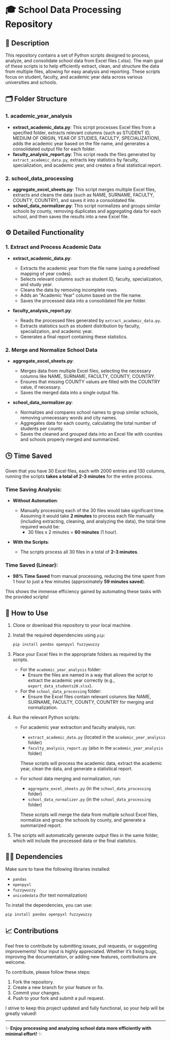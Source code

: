 # 🎓 School Data Processing Repository

## 📜 Description

This repository contains a set of Python scripts designed to process, analyze, and consolidate school data from Excel files (.xlsx). The main goal of these scripts is to help efficiently extract, clean, and structure the data from multiple files, allowing for easy analysis and reporting. These scripts focus on student, faculty, and academic year data across various universities and schools.

## 🗂️ Folder Structure

### 1. **academic_year_analysis**
   - **extract_academic_data.py**: This script processes Excel files from a specified folder, extracts relevant columns (such as STUDENT ID, MEDIUM OF ORIGIN, YEAR OF STUDIES, FACULTY, SPECIALIZATION), adds the academic year based on the file name, and generates a consolidated output file for each folder.
   - **faculty_analysis_report.py**: This script reads the files generated by `extract_academic_data.py`, extracts key statistics by faculty, specialization, and academic year, and creates a final statistical report.

### 2. **school_data_processing**
   - **aggregate_excel_sheets.py**: This script merges multiple Excel files, extracts and cleans the data (such as NAME, SURNAME, FACULTY, COUNTY, COUNTRY), and saves it into a consolidated file.
   - **school_data_normalizer.py**: This script normalizes and groups similar schools by county, removing duplicates and aggregating data for each school, and then saves the results into a new Excel file.

## ⚙️ Detailed Functionality

### 1. **Extract and Process Academic Data**
   - **extract_academic_data.py**:
     - Extracts the academic year from the file name (using a predefined mapping of year codes).
     - Selects relevant columns such as student ID, faculty, specialization, and study year.
     - Cleans the data by removing incomplete rows.
     - Adds an "Academic Year" column based on the file name.
     - Saves the processed data into a consolidated file per folder.

   - **faculty_analysis_report.py**:
     - Reads the processed files generated by `extract_academic_data.py`.
     - Extracts statistics such as student distribution by faculty, specialization, and academic year.
     - Generates a final report containing these statistics.

### 2. **Merge and Normalize School Data**
   - **aggregate_excel_sheets.py**:
     - Merges data from multiple Excel files, selecting the necessary columns like NAME, SURNAME, FACULTY, COUNTY, COUNTRY.
     - Ensures that missing COUNTY values are filled with the COUNTRY value, if necessary.
     - Saves the merged data into a single output file.

   - **school_data_normalizer.py**:
     - Normalizes and compares school names to group similar schools, removing unnecessary words and city names.
     - Aggregates data for each county, calculating the total number of students per county.
     - Saves the cleaned and grouped data into an Excel file with counties and schools properly merged and summarized.

## 🕒 Time Saved

Given that you have 30 Excel files, each with 2000 entries and 130 columns, running the scripts **takes a total of 2-3 minutes** for the entire process.

### **Time Saving Analysis**:

- **Without Automation**:
  - Manually processing each of the 30 files would take significant time. Assuming it would take **2 minutes** to process each file manually (including extracting, cleaning, and analyzing the data), the total time required would be:
    - 30 files x 2 minutes = **60 minutes** (1 hour).

- **With the Scripts**:
  - The scripts process all 30 files in a total of **2-3 minutes**.

### **Time Saved (Linear)**:
- **98% Time Saved** from manual processing, reducing the time spent from 1 hour to just a few minutes (approximately **59 minutes saved**).

This shows the immense efficiency gained by automating these tasks with the provided scripts!

## 📂 How to Use

1. Clone or download this repository to your local machine.
2. Install the required dependencies using `pip`:
   ```bash
   pip install pandas openpyxl fuzzywuzzy
   ```
3. Place your Excel files in the appropriate folders as required by the scripts.
   - For the `academic_year_analysis` folder:
     - Ensure the files are named in a way that allows the script to extract the academic year correctly (e.g., `export_data_students20.xlsx`).
   - For the `school_data_processing` folder:
     - Ensure the Excel files contain relevant columns like NAME, SURNAME, FACULTY, COUNTY, COUNTRY for merging and normalization.

4. Run the relevant Python scripts:
   - For academic year extraction and faculty analysis, run:
     - `extract_academic_data.py` (located in the `academic_year_analysis` folder)
     - `faculty_analysis_report.py` (also in the `academic_year_analysis` folder)
   
     These scripts will process the academic data, extract the academic year, clean the data, and generate a statistical report.

   - For school data merging and normalization, run:
     - `aggregate_excel_sheets.py` (in the `school_data_processing` folder)
     - `school_data_normalizer.py` (in the `school_data_processing` folder)

     These scripts will merge the data from multiple school Excel files, normalize and group the schools by county, and generate a summarized report.

5. The scripts will automatically generate output files in the same folder, which will include the processed data or the final statistics.

## 🧑‍💻 Dependencies

Make sure to have the following libraries installed:

- `pandas`
- `openpyxl`
- `fuzzywuzzy`
- `unicodedata` (for text normalization)

To install the dependencies, you can use:
   ```bash
   pip install pandas openpyxl fuzzywuzzy
   ```

## 📈 Contributions

Feel free to contribute by submitting issues, pull requests, or suggesting improvements! Your input is highly appreciated. Whether it’s fixing bugs, improving the documentation, or adding new features, contributions are welcome. 

To contribute, please follow these steps:

1. Fork the repository.
2. Create a new branch for your feature or fix.
3. Commit your changes.
4. Push to your fork and submit a pull request.

I strive to keep this project updated and fully functional, so your help will be greatly valued!

---

✨ **Enjoy processing and analyzing school data more efficiently with minimal effort!** ✨
